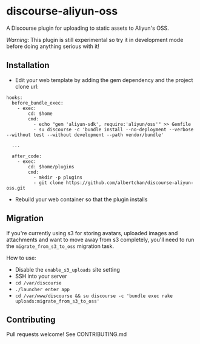 discourse-aliyun-oss
====================

A Discourse plugin for uploading to static assets to Aliyun's OSS.

_Warning_: This plugin is still experimental so try it in development mode
before doing anything serious with it!

## Installation

* Edit your web template by adding the gem dependency and the project clone url:

```
hooks:
  before_bundle_exec:
    - exec:
        cd: $home
        cmd:
          - echo "gem 'aliyun-sdk', require:'aliyun/oss'" >> Gemfile
          - su discourse -c 'bundle install --no-deployment --verbose --without test --without development --path vendor/bundle'

  ...

  after_code:
    - exec:
        cd: $home/plugins
        cmd:
          - mkdir -p plugins
          - git clone https://github.com/albertchan/discourse-aliyun-oss.git
```

* Rebuild your web container so that the plugin installs

## Migration

If you're currently using s3 for storing avatars, uploaded images and
attachments and want to move away from s3 completely, you'll need to run the
`migrate_from_s3_to_oss` migration task.

How to use:

* Disable the `enable_s3_uploads` site setting
* SSH into your server
* `cd /var/discourse`
* `./launcher enter app`
* `cd /var/www/discourse && su discourse -c 'bundle exec rake uploads:migrate_from_s3_to_oss'`

## Contributing

Pull requests welcome! See CONTRIBUTING.md
